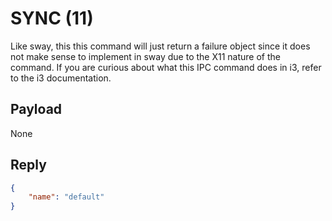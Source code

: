 # SYNC (11)
Like sway, this this command will just return a failure object since it does not
make sense to implement in sway due to the X11 nature of the command. If you 
are curious about what this IPC command  does  in  i3, refer to the i3 documentation.

## Payload
None

## Reply
```json
{
    "name": "default"
}
```
